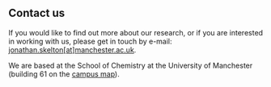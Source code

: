 ## Contact us

If you would like to find out more about our research, or if you are interested in working with us, please get in touch by e-mail: [jonathan.skelton[at]manchester.ac.uk](mailto:jonathan.skelton[at]manchester.ac.uk).

We are based at the School of Chemistry at the University of Manchester (building 61 on the [campus map](https://www.manchester.ac.uk/discover/maps/)).
